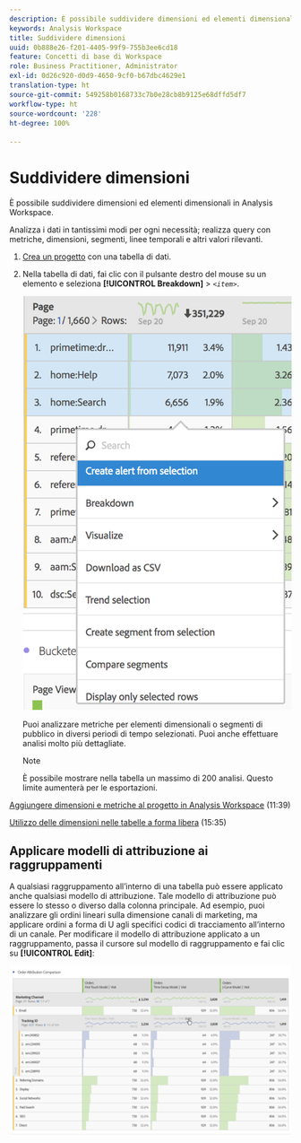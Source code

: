 ```yaml
---
description: È possibile suddividere dimensioni ed elementi dimensionali in Analysis Workspace.
keywords: Analysis Workspace
title: Suddividere dimensioni
uuid: 0b888e26-f201-4405-99f9-755b3ee6cd18
feature: Concetti di base di Workspace
role: Business Practitioner, Administrator
exl-id: 0d26c920-d0d9-4650-9cf0-b67dbc4629e1
translation-type: ht
source-git-commit: 549258b0168733c7b0e28cb8b9125e68dffd5df7
workflow-type: ht
source-wordcount: '228'
ht-degree: 100%

---
```


# Suddividere dimensioni

È possibile suddividere dimensioni ed elementi dimensionali in Analysis Workspace.

Analizza i dati in tantissimi modi per ogni necessità; realizza query con metriche, dimensioni, segmenti, linee temporali e altri valori rilevanti.

1. [Crea un progetto](/help/analyze/analysis-workspace/home.md) con una tabella di dati.
1. Nella tabella di dati, fai clic con il pulsante destro del mouse su un elemento e seleziona **[!UICONTROL Breakdown]** > *`<item>`*.

   ![Risultato del passaggio](assets/fa_data_table_actions.png)

   Puoi analizzare metriche per elementi dimensionali o segmenti di pubblico in diversi periodi di tempo selezionati. Puoi anche effettuare analisi molto più dettagliate.

   >[!NOTE]
   >
   >È possibile mostrare nella tabella un massimo di 200 analisi. Questo limite aumenterà per le esportazioni.

[Aggiungere dimensioni e metriche al progetto in Analysis Workspace](https://docs.adobe.com/content/help/en/analytics-learn/tutorials/analysis-workspace/metrics/adding-dimensions-and-metrics-to-your-project-in-analysis-workspace.html) (11:39)

[Utilizzo delle dimensioni nelle tabelle a forma libera](https://docs.adobe.com/content/help/it-IT/analytics-learn/tutorials/analysis-workspace/building-freeform-tables/working-with-dimensions-in-a-freeform-table.html) (15:35)

## Applicare modelli di attribuzione ai raggruppamenti

A qualsiasi raggruppamento all’interno di una tabella può essere applicato anche qualsiasi modello di attribuzione. Tale modello di attribuzione può essere lo stesso o diverso dalla colonna principale. Ad esempio, puoi analizzare gli ordini lineari sulla dimensione canali di marketing, ma applicare ordini a forma di U agli specifici codici di tracciamento all’interno di un canale. Per modificare il modello di attribuzione applicato a un raggruppamento, passa il cursore sul modello di raggruppamento e fai clic su **[!UICONTROL Edit]**:

![Impostazioni di raggruppamento](assets/breakdown_settings.png)
